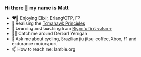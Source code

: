 ### Hi there 👋 my name is Matt

- ❤️‍🔥 Enjoying Elixir, Erlang/OTP, FP
- 🚁 Realising the [Tomahawk Principles](https://tomahawklabs.com.au)
- 🥋 Learning and teaching from [Rigan's first volume](https://www.amazon.com.au/Encyclopedia-Brazilian-Jiu-Jitsu-Rigan-Machado/dp/0865682240)
- 🚴‍♂️ Catch me around Derbarl Yerrigan
- 💬  Ask me about cycling, Brazilian jiu jitsu, coffee, Xbox, F1 and endurance motorsport
- 📫  How to reach me: lambie.org
